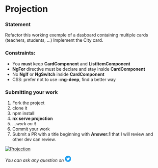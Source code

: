 <h1>Projection</h1>

### Statement

Refactor this working exemple of a dasboard containing multiple cards (teachers, students, ...)
Implement the City card.

### Constraints:

- You **must** keep **CardComponent** and **ListItemComponent**
- **NgFor** directive must be declare and stay inside **CardComponent**
- No **NgIf** or **NgSwitch** inside **CardComponent**
- CSS: prefer not to use **::ng-deep**, find a better way

### Submitting your work

1. Fork the project
2. clone it
3. npm install
4. **nx serve projection**
5. _...work on it_
6. Commit your work
7. Submit a PR with a title beginning with **Answer:1** that I will review and other dev can review.

<a href="https://github.com/tomalaforge/angular-challenges/pulls?q=label%3A1+label%3Aanswer" target="_blank"><img src="https://img.shields.io/badge/-Solutions-green" alt="Projection"/></a>

_You can ask any question on_ <a href="https://twitter.com/laforge_toma" target="_blank"><img src="./../../logo/twitter.svg" height=20px alt="twitter"/></a>
